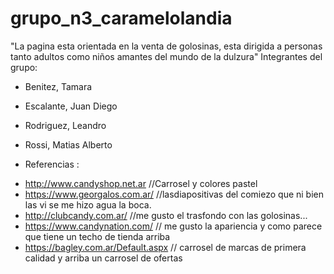 # grupo_n3_caramelolandia
"La pagina esta orientada en la venta de golosinas, esta dirigida a personas tanto adultos como niños amantes del mundo de la dulzura"
Integrantes del grupo:

* Benitez, Tamara
* Escalante, Juan Diego
* Rodriguez, Leandro
* Rossi, Matias Alberto

* Referencias :

- http://www.candyshop.net.ar //Carrosel y colores pastel
- https://www.georgalos.com.ar/   //lasdiapositivas del comiezo que ni bien las vi se me hizo agua la boca.
- http://clubcandy.com.ar/ //me gusto el trasfondo con las golosinas... 
- https://www.candynation.com/ // me gusto la apariencia y como parece que tiene un techo de tienda arriba
- https://bagley.com.ar/Default.aspx // carrosel de marcas de primera calidad y arriba un carrosel de ofertas